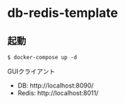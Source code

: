 # db-redis-template

## 起動

```console
$ docker-compose up -d 
```

GUIクライアント
- DB: http://localhost:8090/
- Redis: http://localhost:8011/
